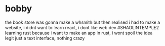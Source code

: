 # bobby
the book store
was gonna make a whsmith but then realised i had to make a website, i didnt want to learn react, i dont like web dev
#SHAOLINTEMPLE2
learning rust because i want to make an app in rust, i wont spoil the idea
legit just a text interface, nothing crazy
